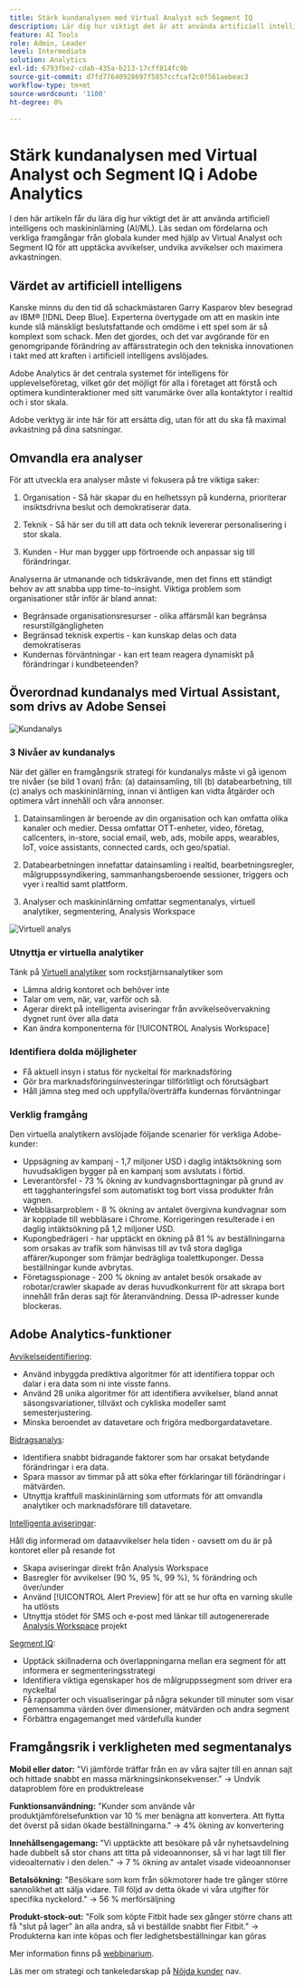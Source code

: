 ```yaml
---
title: Stärk kundanalysen med Virtual Analyst och Segment IQ
description: Lär dig hur viktigt det är att använda artificiell intelligens och maskininlärning (AI/ML). Se fördelarna med och lär dig av framgångsrika kunder från hela världen som använder Virtual Analyst och Segment IQ för att upptäcka avvikelser, undvika avvikelser och maximera avkastningen.
feature: AI Tools
role: Admin, Leader
level: Intermediate
solution: Analytics
exl-id: 6793fbe2-cdab-435a-b213-17cff814fc9b
source-git-commit: d7fd77640928697f5857ccfcaf2c0f561aebeac3
workflow-type: tm+mt
source-wordcount: '1100'
ht-degree: 0%

---
```


# Stärk kundanalysen med Virtual Analyst och Segment IQ i Adobe Analytics

I den här artikeln får du lära dig hur viktigt det är att använda artificiell intelligens och maskininlärning (AI/ML). Läs sedan om fördelarna och verkliga framgångar från globala kunder med hjälp av Virtual Analyst och Segment IQ för att upptäcka avvikelser, undvika avvikelser och maximera avkastningen.

## Värdet av artificiell intelligens

Kanske minns du den tid då schackmästaren Garry Kasparov blev besegrad av IBM® [!DNL Deep Blue]. Experterna övertygade om att en maskin inte kunde slå mänskligt beslutsfattande och omdöme i ett spel som är så komplext som schack. Men det gjordes, och det var avgörande för en genomgripande förändring av affärsstrategin och den tekniska innovationen i takt med att kraften i artificiell intelligens avslöjades.

Adobe Analytics är det centrala systemet för intelligens för upplevelseföretag, vilket gör det möjligt för alla i företaget att förstå och optimera kundinteraktioner med sitt varumärke över alla kontaktytor i realtid och i stor skala.

Adobe verktyg är inte här för att ersätta dig, utan för att du ska få maximal avkastning på dina satsningar.

## Omvandla era analyser

För att utveckla era analyser måste vi fokusera på tre viktiga saker:

1. Organisation - Så här skapar du en helhetssyn på kunderna, prioriterar insiktsdrivna beslut och demokratiserar data.

1. Teknik - Så här ser du till att data och teknik levererar personalisering i stor skala.

1. Kunden - Hur man bygger upp förtroende och anpassar sig till förändringar.

Analyserna är utmanande och tidskrävande, men det finns ett ständigt behov av att snabba upp time-to-insight. Viktiga problem som organisationer står inför är bland annat:

* Begränsade organisationsresurser - olika affärsmål kan begränsa resurstillgängligheten
* Begränsad teknisk expertis - kan kunskap delas och data demokratiseras
* Kundernas förväntningar - kan ert team reagera dynamiskt på förändringar i kundbeteenden?

## Överordnad kundanalys med Virtual Assistant, som drivs av Adobe Sensei

![Kundanalys](assets/customer-intelligence.png)

### 3 Nivåer av kundanalys

När det gäller en framgångsrik strategi för kundanalys måste vi gå igenom tre nivåer (se bild 1 ovan) från: (a) datainsamling, till (b) databearbetning, till (c) analys och maskininlärning, innan vi äntligen kan vidta åtgärder och optimera vårt innehåll och våra annonser.

1. Datainsamlingen är beroende av din organisation och kan omfatta olika kanaler och medier. Dessa omfattar OTT-enheter, video, företag, callcenters, in-store, social email, web, ads, mobile apps, wearables, IoT, voice assistants, connected cards, och geo/spatial.

1. Databearbetningen innefattar datainsamling i realtid, bearbetningsregler, målgruppssyndikering, sammanhangsberoende sessioner, triggers och vyer i realtid samt plattform.

1. Analyser och maskininlärning omfattar segmentanalys, virtuell analytiker, segmentering, Analysis Workspace

![Virtuell analys](assets/virtual-analysis.png)

### Utnyttja er virtuella analytiker

Tänk på [Virtuell analytiker](https://experienceleague.adobe.com/docs/analytics/analyze/analysis-workspace/virtual-analyst/overview.html?lang=en) som rockstjärnsanalytiker som

* Lämna aldrig kontoret och behöver inte
* Talar om vem, när, var, varför och så.
* Agerar direkt på intelligenta aviseringar från avvikelseövervakning dygnet runt över alla data
* Kan ändra komponenterna för [!UICONTROL Analysis Workspace]

### Identifiera dolda möjligheter

* Få aktuell insyn i status för nyckeltal för marknadsföring
* Gör bra marknadsföringsinvesteringar tillförlitligt och förutsägbart
* Håll jämna steg med och uppfylla/överträffa kundernas förväntningar

### Verklig framgång

Den virtuella analytikern avslöjade följande scenarier för verkliga Adobe-kunder:

* Uppsägning av kampanj - 1,7 miljoner USD i daglig intäktsökning som huvudsakligen bygger på en kampanj som avslutats i förtid.
* Leverantörsfel - 73 % ökning av kundvagnsborttagningar på grund av ett tagghanteringsfel som automatiskt tog bort vissa produkter från vagnen.
* Webbläsarproblem - 8 % ökning av antalet övergivna kundvagnar som är kopplade till webbläsare i Chrome. Korrigeringen resulterade i en daglig intäktsökning på 1,2 miljoner USD.
* Kupongbedrägeri - har upptäckt en ökning på 81 % av beställningarna som orsakas av trafik som hänvisas till av två stora dagliga affärer/kuponger som främjar bedrägliga toalettkuponger. Dessa beställningar kunde avbrytas.
* Företagsspionage - 200 % ökning av antalet besök orsakade av robotar/crawler skapade av deras huvudkonkurrent för att skrapa bort innehåll från deras sajt för återanvändning. Dessa IP-adresser kunde blockeras.

## Adobe Analytics-funktioner

[Avvikelseidentifiering](https://experienceleague.adobe.com/docs/analytics/analyze/analysis-workspace/virtual-analyst/anomaly-detection/anomaly-detection.html?lang=en):

* Använd inbyggda prediktiva algoritmer för att identifiera toppar och dalar i era data som ni inte visste fanns.
* Använd 28 unika algoritmer för att identifiera avvikelser, bland annat säsongsvariationer, tillväxt och cykliska modeller samt semesterjustering.
* Minska beroendet av datavetare och frigöra medborgardatavetare.

[Bidragsanalys](https://experienceleague.adobe.com/docs/analytics/analyze/analysis-workspace/virtual-analyst/contribution-analysis/ca-tokens.html?lang=en):

* Identifiera snabbt bidragande faktorer som har orsakat betydande förändringar i era data.
* Spara massor av timmar på att söka efter förklaringar till förändringar i mätvärden.
* Utnyttja kraftfull maskininlärning som utformats för att omvandla analytiker och marknadsförare till datavetare.

[Intelligenta aviseringar](https://experienceleague.adobe.com/docs/analytics/analyze/analysis-workspace/virtual-analyst/intelligent-alerts/intellligent-alerts.html?lang=en):

Håll dig informerad om dataavvikelser hela tiden - oavsett om du är på kontoret eller på resande fot

* Skapa aviseringar direkt från Analysis Workspace
* Basregler för avvikelser (90 %, 95 %, 99 %), % förändring och över/under
* Använd [!UICONTROL Alert Preview] för att se hur ofta en varning skulle ha utlösts
* Utnyttja stödet för SMS och e-post med länkar till autogenererade [Analysis Workspace](https://experienceleague.adobe.com/docs/analytics/analyze/analysis-workspace/home.html?lang=en) projekt

[Segment IQ](https://experienceleague.adobe.com/docs/analytics/analyze/analysis-workspace/segment-iq.html?lang=en):

* Upptäck skillnaderna och överlappningarna mellan era segment för att informera er segmenteringsstrategi
* Identifiera viktiga egenskaper hos de målgruppssegment som driver era nyckeltal
* Få rapporter och visualiseringar på några sekunder till minuter som visar gemensamma värden över dimensioner, mätvärden och andra segment
* Förbättra engagemanget med värdefulla kunder

## Framgångsrik i verkligheten med segmentanalys

**Mobil eller dator:** &quot;Vi jämförde träffar från en av våra sajter till en annan sajt och hittade snabbt en massa märkningsinkonsekvenser.&quot; → Undvik dataproblem före en produktrelease

**Funktionsanvändning:** &quot;Kunder som använde vår produktjämförelsefunktion var 10 % mer benägna att konvertera. Att flytta det överst på sidan ökade beställningarna.&quot; → 4% ökning av konvertering

**Innehållsengagemang:** &quot;Vi upptäckte att besökare på vår nyhetsavdelning hade dubbelt så stor chans att titta på videoannonser, så vi har lagt till fler videoalternativ i den delen.&quot; → 7 % ökning av antalet visade videoannonser

**Betalsökning:** &quot;Besökare som kom från sökmotorer hade tre gånger större sannolikhet att sälja vidare. Till följd av detta ökade vi våra utgifter för specifika nyckelord.&quot; → 56 % merförsäljning

**Produkt-stock-out:** &quot;Folk som köpte Fitbit hade sex gånger större chans att få &quot;slut på lager&quot; än alla andra, så vi beställde snabbt fler Fitbit.&quot; → Produkterna kan inte köpas och fler ledighetsbeställningar kan göras

Mer information finns på [webbinarium](https://adobecustomersuccess.adobeconnect.com/pmetho6ivh68/).

Läs mer om strategi och tankeledarskap på [Nöjda kunder](https://experienceleague.adobe.com/docs/customer-success/customer-success/overview.html) nav.